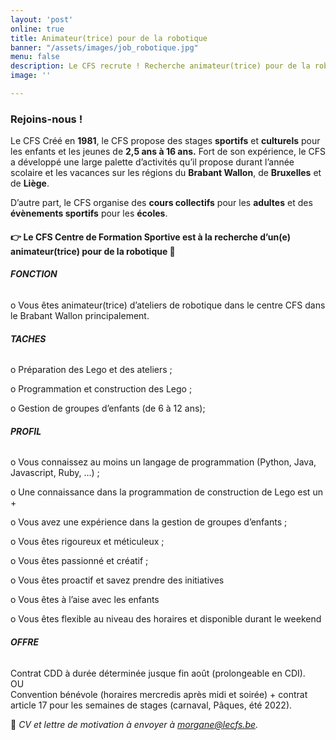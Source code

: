 ```yaml
---
layout: 'post'
online: true
title: Animateur(trice) pour de la robotique
banner: "/assets/images/job_robotique.jpg"
menu: false
description: Le CFS recrute ! Recherche animateur(trice) pour de la robotique
image: ''

---
```

### Rejoins-nous !

Le CFS Créé en **1981**, le CFS propose des stages **sportifs** et **culturels** pour les enfants et les jeunes de **2,5 ans à 16 ans.** Fort de son expérience, le CFS a développé une large palette d’activités qu’il propose durant l’année scolaire et les vacances sur les régions du **Brabant Wallon**, de **Bruxelles** et de **Liège**.

D’autre part, le CFS organise des **cours collectifs** pour les **adultes** et des **évènements sportifs** pour les **écoles**.

#### 👉 Le CFS Centre de Formation Sportive est à la recherche d’un(e) **animateur(trice) pour de la robotique** 🤖

###### **FONCTION**

o Vous êtes animateur(trice) d’ateliers de robotique dans le centre CFS dans le Brabant Wallon principalement.

###### **TACHES**

o Préparation des Lego et des ateliers ;

o Programmation et construction des Lego ;

o Gestion de groupes d’enfants (de 6 à 12 ans);

###### **PROFIL**

o Vous connaissez au moins un langage de programmation (Python, Java, Javascript, Ruby, …) ;

o Une connaissance dans la programmation de construction de Lego est un +

o Vous avez une expérience dans la gestion de groupes d’enfants ;

o Vous êtes rigoureux et méticuleux ;

o Vous êtes passionné et créatif ;

o Vous êtes proactif et savez prendre des initiatives

o Vous êtes à l’aise avec les enfants

o Vous êtes flexible au niveau des horaires et disponible durant le weekend

###### **OFFRE**

Contrat CDD à durée déterminée jusque fin août (prolongeable en CDI).  
OU  
Convention bénévole (horaires mercredis après midi et soirée) + contrat article 17 pour les semaines de stages (carnaval, Pâques, été 2022).

📩 _CV et lettre de motivation à envoyer à_ [_morgane@lecfs.be_](mailto:morgane@lecfs.be)_._

